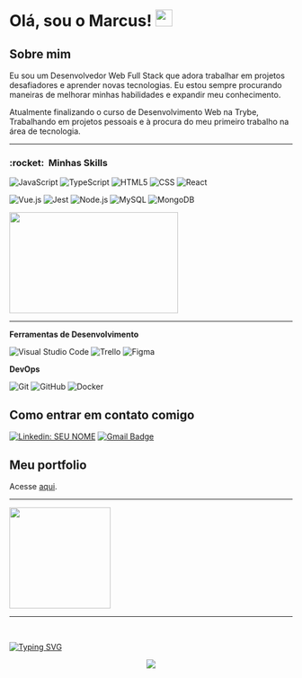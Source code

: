 <h1>Olá, sou o Marcus! <img src="https://raw.githubusercontent.com/MartinHeinz/MartinHeinz/master/wave.gif" width="30px" height="30px" /></h1>

<h2>Sobre mim</h2>

Eu sou um Desenvolvedor Web Full Stack que adora trabalhar em projetos desafiadores e aprender novas tecnologias. Eu estou sempre procurando maneiras de melhorar minhas habilidades e expandir meu conhecimento.

Atualmente finalizando o curso de Desenvolvimento Web na Trybe, Trabalhando em projetos pessoais e à procura do meu primeiro trabalho na área de tecnologia.

<hr/>

<h3> :rocket: &nbsp;Minhas Skills </h3>

  ![JavaScript](https://img.shields.io/badge/-JavaScript-333333?style=flat&logo=javascript)
  ![TypeScript](https://img.shields.io/badge/-TypeScript-333333?style=flat&logo=typescript)
  ![HTML5](https://img.shields.io/badge/-HTML5-333333?style=flat&logo=HTML5)
  ![CSS](https://img.shields.io/badge/-CSS-333333?style=flat&logo=CSS3&logoColor=1572B6)
  ![React](https://img.shields.io/badge/-React-333333?style=flat&logo=react)
  
  ![Vue.js](https://img.shields.io/badge/-Vue.js-333333?style=flat&logo=vuedotjs)
  ![Jest](https://img.shields.io/badge/-Jest-333333?style=flat&logo=jest)
  ![Node.js](https://img.shields.io/badge/-Node.js-333333?style=flat&logo=nodedotjs)
  ![MySQL](https://img.shields.io/badge/-MySQL-333333?style=flat&logo=mysql)
  ![MongoDB](https://img.shields.io/badge/-MongoDB-333333?style=flat&logo=mongodb)
 

   <img height="180em" width="300em" src="https://github-readme-stats.vercel.app/api/top-langs/?username=MrBoats21&&theme=dracula&layout=compact" />
   
   <hr/>

  
 **Ferramentas de Desenvolvimento**

  ![Visual Studio Code](https://img.shields.io/badge/-Visual%20Studio%20Code-333333?style=flat&logo=visual-studio-code&logoColor=007ACC)
  ![Trello](https://img.shields.io/badge/-Trello-333333?style=flat&logo=trello&logoColor=007ACC)
  ![Figma](https://img.shields.io/badge/-Figma-333333?style=flat&logo=figma&logoColor=007ACC)
  
 **DevOps**

  ![Git](https://img.shields.io/badge/-Git-333333?style=flat&logo=git)
  ![GitHub](https://img.shields.io/badge/-GitHub-333333?style=flat&logo=github)
  ![Docker](https://img.shields.io/badge/-Docker-333333?style=flat&logo=docker)

<h2>Como entrar em contato comigo</h2>
  
[![Linkedin: SEU NOME](https://img.shields.io/badge/-Marcus_Guimarães-blue?style=flat-square&logo=Linkedin&logoColor=white&link=https://www.linkedin.com/in/marcus-guimar%C3%A3es-30059b235/)](https://www.linkedin.com/in/marcus-guimar%C3%A3es-30059b235/)
[![Gmail Badge](https://img.shields.io/badge/-mrenanrguimaraes@gmail.com-006bed?style=flat-square&logo=Gmail&logoColor=white&link=mailto:mrenanrguimaraes@gmail.com)](mailto:mrenanrguimaraes@gmail.com)

<h2>Meu portfolio</h2>
Acesse  <a href='https://marcus-guimaraes-portfolio.vercel.app/'>aqui</a>.

<hr/>

<a href="https://github.com/MrBoats21">
  <img height="180em" src="https://github-readme-stats.vercel.app/api?username=MrBoats21&theme=dracula&show_icons=true" />
</a>

<hr/>

<p> <br/> <p/>

[![Typing SVG](https://readme-typing-svg.herokuapp.com/?color=DD6387&size=50&center=true&vCenter=true&width=1000&lines=Obrigado+pela+visita!;Volte+Sempre+ッ)](https://git.io/typing-svg)

<div align="center">
  <img src="https://www.maxlaumeister.com/lfs/stress-test/tumblr_mhjhy3zwVs1rrftcdo1_500.gif"/>
</div>
